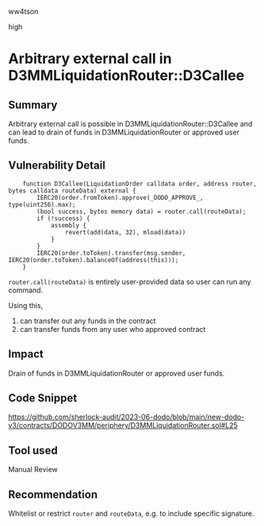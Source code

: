 ww4tson

high

# Arbitrary external call in D3MMLiquidationRouter::D3Callee

## Summary
Arbitrary external call is possible in D3MMLiquidationRouter::D3Callee and can lead to drain of funds in D3MMLiquidationRouter or approved user funds.

## Vulnerability Detail
```solidity
    function D3Callee(LiquidationOrder calldata order, address router, bytes calldata routeData) external {
        IERC20(order.fromToken).approve(_DODO_APPROVE_, type(uint256).max);
        (bool success, bytes memory data) = router.call(routeData);
        if (!success) {
            assembly {
                revert(add(data, 32), mload(data))
            }
        }
        IERC20(order.toToken).transfer(msg.sender, IERC20(order.toToken).balanceOf(address(this)));
    }
```
`router.call(routeData)` is entirely user-provided data so user can run any command.

Using this,
1. can transfer out any funds in the contract
2. can transfer funds from any user who approved contract

## Impact
Drain of funds in D3MMLiquidationRouter or approved user funds.

## Code Snippet
https://github.com/sherlock-audit/2023-06-dodo/blob/main/new-dodo-v3/contracts/DODOV3MM/periphery/D3MMLiquidationRouter.sol#L25

## Tool used

Manual Review

## Recommendation
Whitelist or restrict `router` and `routeData`, e.g. to include specific signature.
